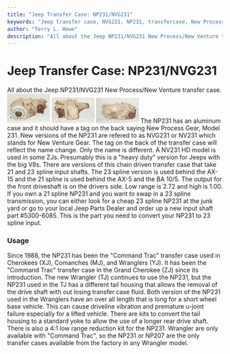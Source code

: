 ```yaml
---
title: "Jeep Transfer Case: NP231/NVG231"
keywords: "Jeep transfer case, NVG231, NP231, transfercase, New Process"
author: "Terry L. Howe"
description: "All about the Jeep NP231/NVG231 New Process/New Venture transfer case."
---
```

# Jeep Transfer Case: NP231/NVG231
All about the Jeep NP231/NVG231 New Process/New Venture transfer case.
[![NP231 front](/xfer/np231fT.jpg)](/xfer/np231f.jpg)
[![NP231 side](/xfer/np231sT.jpg)](/xfer/np231s.jpg)
[![NP231 back](/xfer/np231bT.jpg)](/xfer/np231b.jpg)
The NP231 has an aluminum case and it should have a tag on the back saying New Process Gear, Model 231.
New versions of the NP231 are refered to as NVG231 or NV231 which stands for New Venture Gear.
The tag on the back of the transfer case will reflect the name change.
Only the name is different.
A NV231 HD model is used in some ZJs.
Presumably this is a "heavy duty" version for Jeeps with the big V8s.
There are versions of this chain driven transfer case that take 21 and 23 spline input shafts.
The 23 spline version is used behind the AX-15 and the 21 spline is used behind the AX-5 and the BA 10/5.
The output for the front driveshaft is on the drivers side.
Low range is 2.72 and high is 1.00.
If you own a 21 spline NP231 and you want to swap in a 23 spline transmission, you can either look for a cheap 23 spline NP231 at the junk yard or go to your local Jeep Parts Dealer and order up a new input shaft part #5300-6085.
This is the part you need to convert your NP231 to 23 spline input.
### Usage
Since 1988, the NP231 has been the "Command Trac" transfer case used in Cherokees (XJ), Comanches (MJ), and Wranglers (YJ).
It has been the "Command Trac" transfer case in the Grand Cherokee (ZJ) since its introduction.
The new Wrangler (TJ) continues to use the NP231, but the NP231 used in the TJ has a different tail housing that allows the removal of the drive shaft with out losing transfer case fluid.
Both version of the NP231 used in the Wranglers have an over all length that is long for a short wheel base vehicle.
This can cause driveline vibration and premature u-joint failure especially for a lifted vehicle.
There are kits to convert the tail housing to a standard yoke to allow the use of a longer rear drive shaft.
There is also a 4:1 low range reduction kit for the NP231.
Wrangler are only available with "Command Trac", so the NP231 or NP207 are the only transfer cases available from the factory in any Wrangler model.